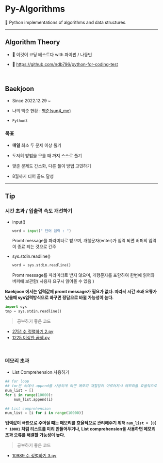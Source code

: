 # Py-Algorithms
:green_book: Python implementations of algorithms and data structures. 

---

## Algorithm Theory

- 📕 이것이 코딩 테스트다 with 파이썬 / 나동빈

- 🔗 https://github.com/ndb796/python-for-coding-test 

<br />

## Baekjoon

- Since 2022.12.29 ~

- 나의 백준 현황 : [ 백준(sun4_me) ](https://www.acmicpc.net/user/sun4_me)

- `Python3`


### 목표

- **매일** 최소 두 문제 이상 풀기

- 도저히 방법을 모를 때 까지 스스로 풀기

- 맞춘 문제도 간소화, 다른 풀이 방법 고민하기

- 8월까지 티어 골드 달성

---

## Tip
### 시간 초과 / 입출력 속도 개선하기

- input()
  ```py
  word = input(" 단어 입력 : ")
  ```
  Promt message를 파라미터로 받으며, 개행문자(enter)가 입력 되면 버퍼의 입력이 종료 되는 것으로 간주
  
- sys.stdin.readline()
  ```py
  word = sys.stdin.readline()
  ```
  Promt message를 파라미터로 받지 않으며, 개행문자를 포함하여 한번에 읽어와 버퍼에 보관함( 사용자 요구시 읽어올 수 있음 )
  
**Baekjoon 에서는 입력값에 promt message가 필요가 없다. 따라서 시간 초과 오류가 났을때 sys입력방식으로 바꾸면 정답으로 바뀔 가능성이 높다.**
```py
import sys
tmp = sys.stdin.readline()
```

> 공부하기 좋은 코드 

- [2751 수 정렬하기 2.py](https://github.com/Sun4-me/Baekjoon/blob/d90007e2c219a6a73068d6b334f77e691af85001/Silver/2751%20%EC%88%98%20%EC%A0%95%EB%A0%AC%ED%95%98%EA%B8%B02.py)
- [1225 이상한 곱셈.py](https://github.com/Sun4-me/Baekjoon/blob/d90007e2c219a6a73068d6b334f77e691af85001/Bronze/1225%20%EC%9D%B4%EC%83%81%ED%95%9C%20%EA%B3%B1%EC%85%88.py)

<br />

### 메모리 초과

- List Comprehension 사용하기

```py
## for loop
## for문 속에서 append를 사용하게 되면 메모리 재할당이 이루어져서 메모리를 효율적으로 사용못한다.
num_list = []
for i in range(10000):
	num_list.append(i)
    
## List comprehension
num_list = [i for i in range(10000)]
```

**입력값이 극한으로 주어질 때는 메모리를 효율적으로 관리해주기 위해 `num_list = [0] * 10001` 처럼 리스트를 미리 만들어두거나, List comprehension을 사용하면 메모리 초과 오류를 해결할 가능성이 높다.**

> 공부하기 좋은 코드 

- [10989 수 정렬하기 3.py ](https://github.com/Sun4-me/Baekjoon/blob/d90007e2c219a6a73068d6b334f77e691af85001/Bronze/10989%20%EC%88%98%20%EC%A0%95%EB%A0%AC%ED%95%98%EA%B8%B0%203.py)
